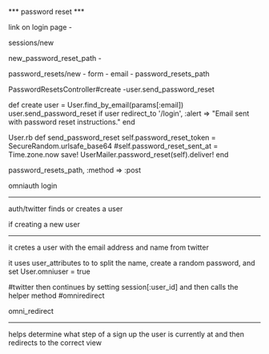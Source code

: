 *** password reset *** 

link on login page - 

sessions/new

new_password_reset_path -

password_resets/new - form - email - password_resets_path 


PasswordResetsController#create -user.send_password_reset


def create 
    user = User.find_by_email(params[:email])
    user.send_password_reset if user
    redirect_to '/login', :alert => "Email sent with password reset instructions."
  end






User.rb
def send_password_reset
  	self.password_reset_token = SecureRandom.urlsafe_base64
    #self.password_reset_sent_at = Time.zone.now
    save!
    UserMailer.password_reset(self).deliver!
end


password_resets_path, :method => :post


<meta HTTP-EQUIV="REFRESH" content="3; url=http://localhost:3000/home">



omniauth login 
***************
auth/twitter
finds or creates a user

if creating a new user 
**********************
it cretes a user with the email address and name from twitter 

it uses user_attributes to to split the name,
create a random password, and set User.omniuser = true

#twitter then continues by setting session[:user_id]
and then calls the helper method #omniredirect

omni_redirect
*************

helps determine what step of a sign up the user is currently at and then redirects to the correct view





